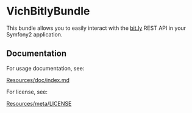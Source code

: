 VichBitlyBundle
===============

This bundle allows you to easily interact with the [bit.ly](http://bit.ly) 
REST API in your Symfony2 application.

## Documentation

For usage documentation, see:

[Resources/doc/index.md](https://github.com/dustin10/VichBitlyBundle/blob/master/Resources/doc/index.md)
    

For license, see:

[Resources/meta/LICENSE](https://github.com/dustin10/VichBitlyBundle/blob/master/Resources/meta/LICENSE)